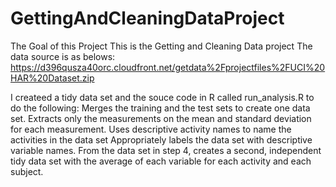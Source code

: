# GettingAndCleaningDataProject
The Goal of this Project
This is the Getting and Cleaning Data project 
The data source is as belows:
https://d396qusza40orc.cloudfront.net/getdata%2Fprojectfiles%2FUCI%20HAR%20Dataset.zip

I createed a tidy data set and the souce code in R called run_analysis.R to do the following:
    Merges the training and the test sets to create one data set.
    Extracts only the measurements on the mean and standard deviation for each measurement.
    Uses descriptive activity names to name the activities in the data set
    Appropriately labels the data set with descriptive variable names.
    From the data set in step 4, creates a second, independent tidy data set with the average of each variable for each activity and each       subject.
